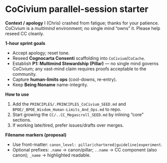 # CoCivium parallel-session starter

**Context / apology**
I (Chris) crashed from fatigue; thanks for your patience. CoCivium is a *multimind* environment; no single mind “owns” it. Please help reseed CC cleanly.

**1-hour sprint goals**
- Accept apology; reset tone.
- Reseed **Cognocarta Consenti** scaffolding into `CoCivium`/`CoCache`.
- Establish **P1: Multimind Stewardship (Pillar)** — no single mind governs CoCivium; any vast-mind claim requires proofs acceptable to the community.
- Capture **human-limits ops** (cool-downs, re-entry).
- Keep **Being Noname** name-integrity.

**How to use**
1. Add the `PRINCIPLES/.PRINCIPLES_CoCivium_SEED.md` and `BPOE/_BPOE_Wisdom_Human-Limits_And_Ops.md` to repo.
2. Start growing the `CC/..CC_Megascroll_SEED.md` by inlining “core” sections.
3. If working late/tired, prefer issues/drafts over merges.

**Filename markers (proposal)**
- Use front-matter: `canon_level: pillar|chartered|guideline|experiment`.
- Optional prefixes: `.name` → canon/pillar; `..name` → CC component (also canon); `_name` → highlighted readable.
